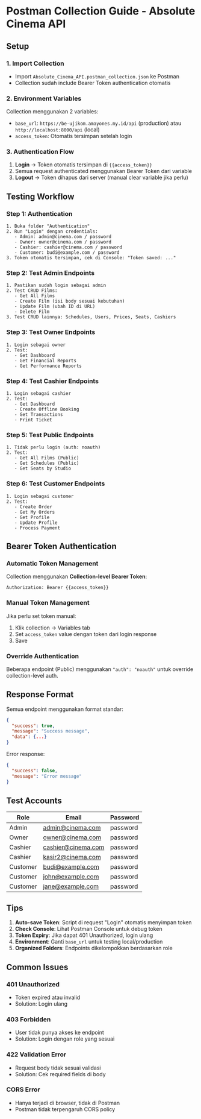 # Postman Collection Guide - Absolute Cinema API

## Setup

### 1. Import Collection
- Import `Absolute_Cinema_API.postman_collection.json` ke Postman
- Collection sudah include Bearer Token authentication otomatis

### 2. Environment Variables
Collection menggunakan 2 variables:
- `base_url`: `https://be-ujikom.amayones.my.id/api` (production) atau `http://localhost:8000/api` (local)
- `access_token`: Otomatis tersimpan setelah login

### 3. Authentication Flow
1. **Login** → Token otomatis tersimpan di `{{access_token}}`
2. Semua request authenticated menggunakan Bearer Token dari variable
3. **Logout** → Token dihapus dari server (manual clear variable jika perlu)

## Testing Workflow

### Step 1: Authentication
```
1. Buka folder "Authentication"
2. Run "Login" dengan credentials:
   - Admin: admin@cinema.com / password
   - Owner: owner@cinema.com / password
   - Cashier: cashier@cinema.com / password
   - Customer: budi@example.com / password
3. Token otomatis tersimpan, cek di Console: "Token saved: ..."
```

### Step 2: Test Admin Endpoints
```
1. Pastikan sudah login sebagai admin
2. Test CRUD Films:
   - Get All Films
   - Create Film (isi body sesuai kebutuhan)
   - Update Film (ubah ID di URL)
   - Delete Film
3. Test CRUD lainnya: Schedules, Users, Prices, Seats, Cashiers
```

### Step 3: Test Owner Endpoints
```
1. Login sebagai owner
2. Test:
   - Get Dashboard
   - Get Financial Reports
   - Get Performance Reports
```

### Step 4: Test Cashier Endpoints
```
1. Login sebagai cashier
2. Test:
   - Get Dashboard
   - Create Offline Booking
   - Get Transactions
   - Print Ticket
```

### Step 5: Test Public Endpoints
```
1. Tidak perlu login (auth: noauth)
2. Test:
   - Get All Films (Public)
   - Get Schedules (Public)
   - Get Seats by Studio
```

### Step 6: Test Customer Endpoints
```
1. Login sebagai customer
2. Test:
   - Create Order
   - Get My Orders
   - Get Profile
   - Update Profile
   - Process Payment
```

## Bearer Token Authentication

### Automatic Token Management
Collection menggunakan **Collection-level Bearer Token**:
```
Authorization: Bearer {{access_token}}
```

### Manual Token Management
Jika perlu set token manual:
1. Klik collection → Variables tab
2. Set `access_token` value dengan token dari login response
3. Save

### Override Authentication
Beberapa endpoint (Public) menggunakan `"auth": "noauth"` untuk override collection-level auth.

## Response Format

Semua endpoint menggunakan format standar:
```json
{
  "success": true,
  "message": "Success message",
  "data": {...}
}
```

Error response:
```json
{
  "success": false,
  "message": "Error message"
}
```

## Test Accounts

| Role     | Email                | Password |
|----------|---------------------|----------|
| Admin    | admin@cinema.com    | password |
| Owner    | owner@cinema.com    | password |
| Cashier  | cashier@cinema.com  | password |
| Cashier  | kasir2@cinema.com   | password |
| Customer | budi@example.com    | password |
| Customer | john@example.com    | password |
| Customer | jane@example.com    | password |

## Tips

1. **Auto-save Token**: Script di request "Login" otomatis menyimpan token
2. **Check Console**: Lihat Postman Console untuk debug token
3. **Token Expiry**: Jika dapat 401 Unauthorized, login ulang
4. **Environment**: Ganti `base_url` untuk testing local/production
5. **Organized Folders**: Endpoints dikelompokkan berdasarkan role

## Common Issues

### 401 Unauthorized
- Token expired atau invalid
- Solution: Login ulang

### 403 Forbidden
- User tidak punya akses ke endpoint
- Solution: Login dengan role yang sesuai

### 422 Validation Error
- Request body tidak sesuai validasi
- Solution: Cek required fields di body

### CORS Error
- Hanya terjadi di browser, tidak di Postman
- Postman tidak terpengaruh CORS policy
